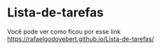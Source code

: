 # Lista-de-tarefas

Você pode ver como ficou por esse link
https://rafaelgodoyebert.github.io/Lista-de-tarefas/
